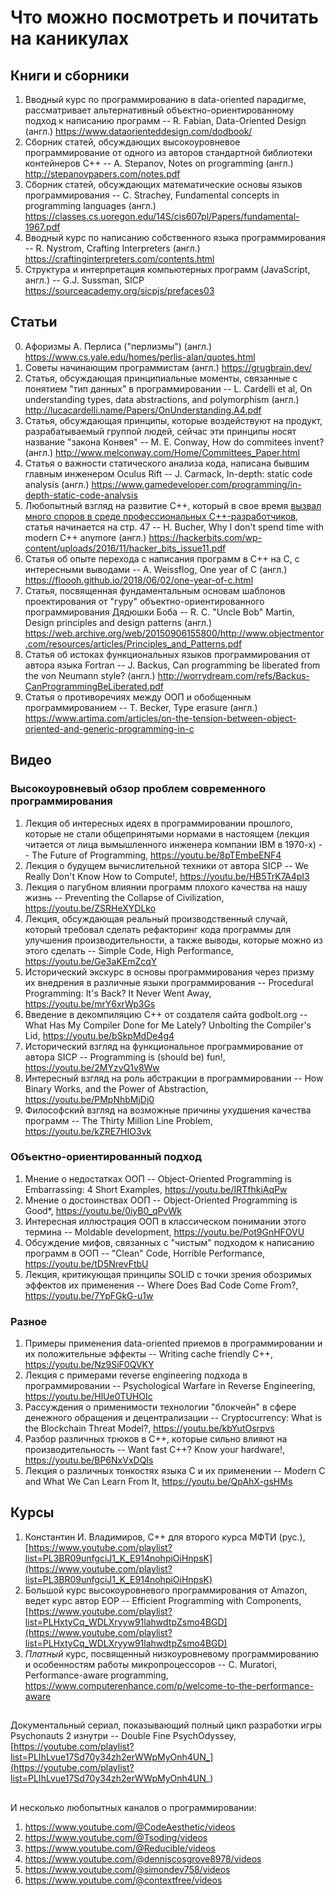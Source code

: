 # Что можно посмотреть и почитать на каникулах

## Книги и сборники
1. Вводный курс по программированию в data-oriented парадигме, рассматривает альтернативный объектно-ориентированному подход к написанию программ -- R. Fabian, Data-Oriented Design (англ.)
https://www.dataorienteddesign.com/dodbook/
2. Сборник статей, обсуждающих высокоуровневое программирование от одного из авторов стандартной библиотеки контейнеров С++ -- A. Stepanov, Notes on programming (англ.)
http://stepanovpapers.com/notes.pdf
3. Сборник статей, обсуждающих математические основы языков программирования -- C. Strachey, Fundamental concepts in programming languages (англ.)
https://classes.cs.uoregon.edu/14S/cis607pl/Papers/fundamental-1967.pdf
4. Вводный курс по написанию собственного языка программирования -- R. Nystrom, Crafting Interpreters (англ.)
https://craftinginterpreters.com/contents.html
5. Структура и интерпретация компьютерных программ (JavaScript, англ.) -- G.J. Sussman, SICP
https://sourceacademy.org/sicpjs/prefaces03

## Статьи
0. Афоризмы А. Перлиса ("перлизмы") (англ.)
https://www.cs.yale.edu/homes/perlis-alan/quotes.html
1. Cоветы начинающим программистам (англ.)
https://grugbrain.dev/
2. Статья, обсуждающая принципиальные моменты, связанные с понятием "тип данных" в программировании -- L. Cardelli et al, On understanding types, data abstractions, and polymorphism (англ.)
http://lucacardelli.name/Papers/OnUnderstanding.A4.pdf
3. Статья, обсуждающая принципы, которые воздействуют на продукт, разрабатываемый группой людей, сейчас эти принципы носят название "закона Конвея" -- M. E. Conway, How do commitees invent? (англ.)
http://www.melconway.com/Home/Committees_Paper.html
4. Статья о важности статического анализа кода, написана бывшим главным инженером Oculus Rift -- J. Carmack, In-depth: static code analysis (англ.)
https://www.gamedeveloper.com/programming/in-depth-static-code-analysis
5. Любопытный взгляд на развитие С++, который в свое время [вызвал много споров в среде профессиональных С++-разработчиков](https://news.ycombinator.com/item?id=11720659), статья начинается на стр. 47 -- H. Bucher, Why I don't spend time with modern C++ anymore (англ.)
https://hackerbits.com/wp-content/uploads/2016/11/hacker_bits_issue11.pdf
6. Статья об опыте перехода с написания программ в С++ на С, с интересными выводами -- A. Weissflog, One year of C (англ.)
https://floooh.github.io/2018/06/02/one-year-of-c.html
7. Статья, посвященная фундаментальным основам шаблонов проектирования от "гуру" объектно-ориентированного программирования Дядюшки Боба -- R. C. "Uncle Bob" Martin, Design principles and design patterns (англ.)
https://web.archive.org/web/20150906155800/http://www.objectmentor.com/resources/articles/Principles_and_Patterns.pdf
8. Статья об истоках функциональных языков программирования от автора языка Fortran -- J. Backus, Can programming be liberated from the von Neumann style? (англ.)
http://worrydream.com/refs/Backus-CanProgrammingBeLiberated.pdf
9. Статья о противоречиях между ООП и обобщенным программированием -- T. Becker, Type erasure (англ.)
https://www.artima.com/articles/on-the-tension-between-object-oriented-and-generic-programming-in-c

## Видео
### Высокоуровневый обзор проблем современного программирования
1. Лекция об интересных идеях в программировании прошлого, которые не стали общепринятыми нормами в настоящем (лекция читается от лица вымышленного инженера компании IBM в 1970-х) -- The Future of Programming,
https://youtu.be/8pTEmbeENF4
2. Лекция о будущем вычислительной техники от автора SICP -- We Really Don't Know How to Compute!,
https://youtu.be/HB5TrK7A4pI3
3. Лекция о пагубном влиянии программ плохого качества на нашу жизнь -- Preventing the Collapse of Civilization,
https://youtu.be/ZSRHeXYDLko
4. Лекция, обсуждающая реальный производственный случай, который требовал сделать рефакторинг кода программы для улучшения производительности, а также выводы, которые можно из этого сделать -- Simple Code, High Performance,
https://youtu.be/Ge3aKEmZcqY
5. Исторический экскурс в основы программирования через призму их внедрения в различные языки программирования -- Procedural Programming: It's Back? It Never Went Away,
https://youtu.be/mrY6xrWp3Gs
6. Введение в декомпиляцию С++ от создателя сайта godbolt.org -- What Has My Compiler Done for Me Lately? Unbolting the Compiler's Lid,
https://youtu.be/bSkpMdDe4g4
7. Исторический взгляд на функциональное программирование от автора SICP -- Programming is (should be) fun!, 
https://youtu.be/2MYzvQ1v8Ww
8. Интересный взгляд на роль абстракции в программировании -- How Binary Works, and the Power of Abstraction, 
https://youtu.be/PMpNhbMjDj0
9. Философский взгляд на возможные причины ухудшения качества программ -- The Thirty Million Line Problem,
https://youtu.be/kZRE7HIO3vk

### Объектно-ориентированный подход
1. Мнение о недостатках ООП -- Object-Oriented Programming is Embarrassing: 4 Short Examples,
https://youtu.be/IRTfhkiAqPw
2. Мнение о достоинствах ООП -- Object-Oriented Programming is Good*,
https://youtu.be/0iyB0_qPvWk
3. Интересная иллюстрация ООП в классическом понимании этого термина -- Moldable development,
https://youtu.be/Pot9GnHFOVU
4. Обсуждение мифов, связанных с "чистым" подходом к написанию программ в ООП -- "Clean" Code, Horrible Performance,
https://youtu.be/tD5NrevFtbU
5. Лекция, критикующая принципы SOLID с точки зрения обозримых эффектов их применения -- Where Does Bad Code Come From?,
https://youtu.be/7YpFGkG-u1w

### Разное
1. Примеры применения data-oriented приемов в программировании и их положительные эффекты -- Writing cache friendly C++,
https://youtu.be/Nz9SiF0QVKY
2. Лекция с примерами reverse engineering подхода в программировании -- Psychological Warfare in Reverse Engineering,
https://youtu.be/HlUe0TUHOIc
3. Рассуждения о применимости технологии "блокчейн" в сфере денежного обращения и децентрализации -- Cryptocurrency: What is the Blockchain Threat Model?,
https://youtu.be/kbYutOsrpvs
4. Разбор различных трюков в С++, которые сильно влияют на производительность -- Want fast C++? Know your hardware!,
https://youtu.be/BP6NxVxDQIs
5. Лекция о различных тонкостях языка С и их применении -- Modern C and What We Can Learn From It,
https://youtu.be/QpAhX-gsHMs

## Курсы
1. Константин И. Владимиров, С++ для второго курса МФТИ (рус.),
[https://www.youtube.com/playlist?list=PL3BR09unfgciJ1_K_E914nohpiOiHnpsK](https://www.youtube.com/playlist?list=PL3BR09unfgciJ1_K_E914nohpiOiHnpsK)
2. Большой курс высокоуровневого программирования от Amazon, ведет курс автор EOP -- Efficient Programming with Components,
[https://www.youtube.com/playlist?list=PLHxtyCq_WDLXryyw91lahwdtpZsmo4BGD](https://www.youtube.com/playlist?list=PLHxtyCq_WDLXryyw91lahwdtpZsmo4BGD)
3. *Платный* курс, посвященный низкоуровневому программированию и особенностям работы микропроцессоров -- C. Muratori, Performance-aware programming, https://www.computerenhance.com/p/welcome-to-the-performance-aware

##
Документальный сериал, показывающий полный цикл разработки игры Psychonauts 2 изнутри -- Double Fine PsychOdyssey,
[https://youtube.com/playlist?list=PLIhLvue17Sd70y34zh2erWWpMyOnh4UN_](https://youtube.com/playlist?list=PLIhLvue17Sd70y34zh2erWWpMyOnh4UN_)

##
И несколько любопытных каналов о программировании:
1. https://www.youtube.com/@CodeAesthetic/videos
2. https://www.youtube.com/@Tsoding/videos
3. https://www.youtube.com/@Reducible/videos
4. https://www.youtube.com/@denniscosgrove8978/videos
5. https://www.youtube.com/@simondev758/videos
6. https://www.youtube.com/@contextfree/videos
